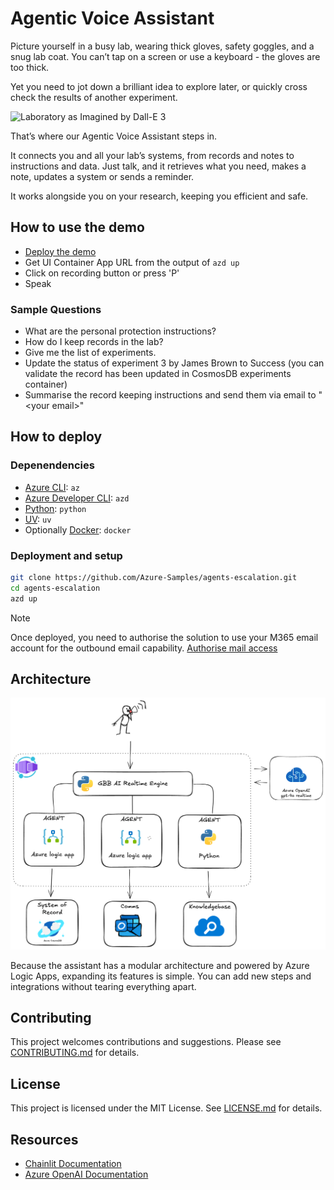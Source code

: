 # Agentic Voice Assistant

Picture yourself in a busy lab, wearing thick gloves, safety goggles, and a snug lab coat. You can’t tap on a screen or use a keyboard - the gloves are too thick.

Yet you need to jot down a brilliant idea to explore later, or quickly cross check the results of another experiment.

![Laboratory as Imagined by Dall-E 3](./docs/images/laboratory.png "Laboratory as imagined by Dalle-E 3")

That’s where our Agentic Voice Assistant steps in.

It connects you and all your lab’s systems, from records and notes to instructions and data. Just talk, and it retrieves what you need, makes a note, updates a system or sends a reminder.

It works alongside you on your research, keeping you efficient and safe.

## How to use the demo

- [Deploy the demo](#how-to-deploy)
- Get UI Container App URL from the output of `azd up`
- Click on recording button or press 'P'
- Speak

### Sample Questions

- What are the personal protection instructions?
- How do I keep records in the lab?
- Give me the list of experiments.
- Update the status of experiment 3 by James Brown to Success (you can validate the record has been updated in CosmosDB experiments container)
- Summarise the record keeping instructions and send them via email to "\<your email>"

## How to deploy

### Depenendencies

- [Azure CLI](https://learn.microsoft.com/en-us/cli/azure/what-is-azure-cli): `az`
- [Azure Developer CLI](https://learn.microsoft.com/en-us/azure/developer/azure-developer-cli/overview): `azd`
- [Python](https://www.python.org/about/gettingstarted/): `python`
- [UV](https://docs.astral.sh/uv/getting-started/installation/): `uv`
- Optionally [Docker](https://www.docker.com/get-started/): `docker`

### Deployment and setup

```sh
git clone https://github.com/Azure-Samples/agents-escalation.git
cd agents-escalation
azd up
```

>[!NOTE]
>Once deployed, you need to authorise the solution to use your M365 email account for the outbound email capability.
> [Authorise mail access](./docs/mail_authorisation.md)

## Architecture

![Architecture Diagram](./docs/images/architecture_v0.0.1.png)

Because the assistant has a modular architecture and powered by Azure Logic Apps, expanding its features is simple. You can add new steps and integrations without tearing everything apart.

## Contributing

This project welcomes contributions and suggestions. Please see [CONTRIBUTING.md](CONTRIBUTING.md) for details.

## License

This project is licensed under the MIT License. See [LICENSE.md](LICENSE.md) for details.

## Resources

- [Chainlit Documentation](https://docs.chainlit.io/)
- [Azure OpenAI Documentation](https://docs.microsoft.com/en-us/azure/cognitive-services/openai/)
